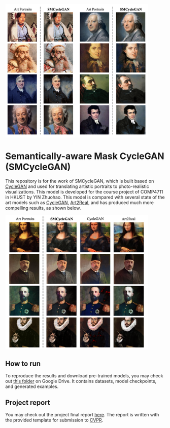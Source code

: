 
<img src="images/More examples.png" alt="" width="450"/>

# Semantically-aware Mask CycleGAN (SMCycleGAN)

This repository is for the work of SMCycleGAN, which is built based on [CycleGAN](https://github.com/junyanz/pytorch-CycleGAN-and-pix2pix) and used for translating artistic portraits to photo-realistic visualizations. This model is developed for the course project of COMP4711 in HKUST by YIN Zhuohao. This model is compared with several state of the art models such as [CycleGAN](https://github.com/junyanz/pytorch-CycleGAN-and-pix2pix), [Art2Real](https://github.com/aimagelab/art2real), and has produced much more compelling results, as shown below.

<img src="images/comparison.png" alt="" width="450"/>

## How to run
To reproduce the results and download pre-trained models, you may check out [this folder](https://drive.google.com/drive/folders/1Q025PjGnAFwQLwl_KoLe-GUT2IqHVN2i?usp=share_link) on Google Drive. It contains datasets, model checkpoints, and generated examples.

## Project report
You may check out the project final report [here](<Semantically-aware Mask CycleGAN for Translating Artistic Portraits to Photo-realistic Visualizations.pdf>). The report is written with the provided template for submission to [CVPR](https://cvpr2022.thecvf.com/).
